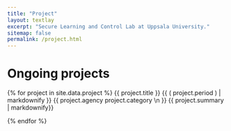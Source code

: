 ```yaml
---
title: "Project"
layout: textlay
excerpt: "Secure Learning and Control Lab at Uppsala University."
sitemap: false
permalink: /project.html
---
```


# Ongoing projects

{% for project in site.data.project %}
{{ project.title }} {{ &#40; project.period &#41; | markdownify }}
{{ project.agency project.category \n }}
{{ project.summary | markdownify}}
<br/>

{% endfor %}

